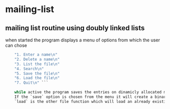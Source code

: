 # mailing-list

## mailing list routine using doubly linked lists

when started the program displays a menu of options from which the user can chose 

``` c
    "1. Enter a name\n"
    "2. Delete a name\n"
    "3. List the file\n"
    "4. Search\n"
    "5. Save the file\n"
    "6. Load the file\n"
    "7. Quit\n" ```
    
    while active the program saves the entries on dinamicly allocated memmory. 
    If the `save` option is chosen from the menu it will create a binary file on which the entries will be saved.
    `load` is the other file function which will load an already existing binary disk file.
